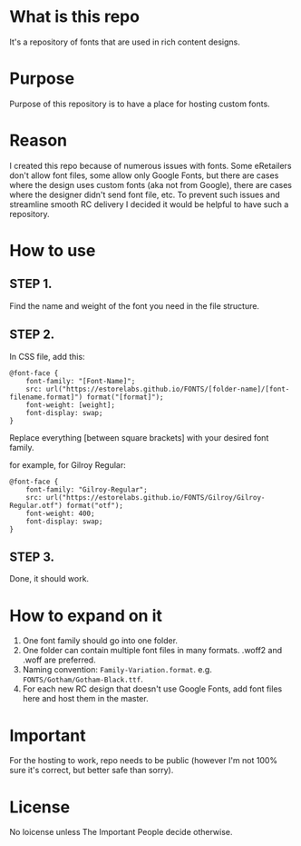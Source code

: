 # What is this repo
It's a repository of fonts that are used in rich content designs.

# Purpose
Purpose of this repository is to have a place for hosting custom fonts.

# Reason
I created this repo because of numerous issues with fonts. Some eRetailers don't allow font files, some allow only Google Fonts, but there are cases where the design uses custom fonts (aka not from Google), there are cases where the designer didn't send font file, etc.
To prevent such issues and streamline smooth RC delivery I decided it would be helpful to have such a repository.

# How to use
## STEP 1.
Find the name and weight of the font you need in the file structure.
## STEP 2.
In CSS file, add this:
```
@font-face {
    font-family: "[Font-Name]";
    src: url("https://estorelabs.github.io/FONTS/[folder-name]/[font-filename.format]") format("[format]");
    font-weight: [weight];
    font-display: swap;
}
```
Replace everything [between square brackets] with your desired font family.

for example, for Gilroy Regular:
```
@font-face {
    font-family: "Gilroy-Regular";
    src: url("https://estorelabs.github.io/FONTS/Gilroy/Gilroy-Regular.otf") format("otf");
    font-weight: 400;
    font-display: swap;
}
```
## STEP 3.
Done, it should work.

# How to expand on it
1. One font family should go into one folder.
2. One folder can contain multiple font files in many formats. .woff2 and .woff are preferred.
3. Naming convention: `Family-Variation.format`. e.g. `FONTS/Gotham/Gotham-Black.ttf`.
4. For each new RC design that doesn't use Google Fonts, add font files here and host them in the master.

# Important
For the hosting to work, repo needs to be public (however I'm not 100% sure it's correct, but better safe than sorry).

# License
No loicense unless The Important People decide otherwise.